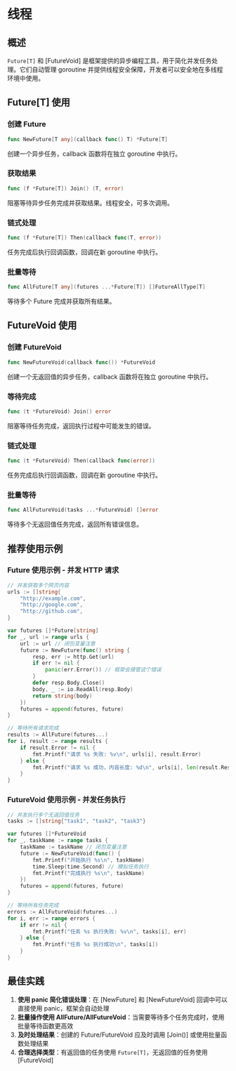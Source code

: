 # 线程

## 概述

`Future[T]` 和 [FutureVoid] 是框架提供的异步编程工具，用于简化并发任务处理。它们自动管理 goroutine 并提供线程安全保障，开发者可以安全地在多线程环境中使用。

## Future[T] 使用

### 创建 Future

```go
func NewFuture[T any](callback func() T) *Future[T]
```

创建一个异步任务，callback 函数将在独立 goroutine 中执行。

### 获取结果

```go
func (f *Future[T]) Join() (T, error)
```

阻塞等待异步任务完成并获取结果。线程安全，可多次调用。

### 链式处理

```go
func (f *Future[T]) Then(callback func(T, error))
```

任务完成后执行回调函数，回调在新 goroutine 中执行。

### 批量等待

```go
func AllFuture[T any](futures ...*Future[T]) []FutureAllType[T]
```

等待多个 Future 完成并获取所有结果。

## FutureVoid 使用

### 创建 FutureVoid

```go
func NewFutureVoid(callback func()) *FutureVoid
```

创建一个无返回值的异步任务，callback 函数将在独立 goroutine 中执行。

### 等待完成

```go
func (t *FutureVoid) Join() error
```

阻塞等待任务完成，返回执行过程中可能发生的错误。

### 链式处理

```go
func (t *FutureVoid) Then(callback func(error))
```

任务完成后执行回调函数，回调在新 goroutine 中执行。

### 批量等待

```go
func AllFutureVoid(tasks ...*FutureVoid) []error
```

等待多个无返回值任务完成，返回所有错误信息。

## 推荐使用示例

### Future 使用示例 - 并发 HTTP 请求

```go
// 并发获取多个网页内容
urls := []string{
    "http://example.com",
    "http://google.com",
    "http://github.com",
}

var futures []*Future[string]
for _, url := range urls {
    url := url // 闭包变量注意
    future := NewFuture(func() string {
        resp, err := http.Get(url)
        if err != nil {
            panic(err.Error()) // 框架会接管这个错误
        }
        defer resp.Body.Close()
        body, _ := io.ReadAll(resp.Body)
        return string(body)
    })
    futures = append(futures, future)
}

// 等待所有请求完成
results := AllFuture(futures...)
for i, result := range results {
    if result.Error != nil {
        fmt.Printf("请求 %s 失败: %v\n", urls[i], result.Error)
    } else {
        fmt.Printf("请求 %s 成功，内容长度: %d\n", urls[i], len(result.Result))
    }
}
```

### FutureVoid 使用示例 - 并发任务执行

```go
// 并发执行多个无返回值任务
tasks := []string{"task1", "task2", "task3"}

var futures []*FutureVoid
for _, taskName := range tasks {
    taskName := taskName // 闭包变量注意
    future := NewFutureVoid(func() {
        fmt.Printf("开始执行 %s\n", taskName)
        time.Sleep(time.Second) // 模拟任务执行
        fmt.Printf("完成执行 %s\n", taskName)
    })
    futures = append(futures, future)
}

// 等待所有任务完成
errors := AllFutureVoid(futures...)
for i, err := range errors {
    if err != nil {
        fmt.Printf("任务 %s 执行失败: %v\n", tasks[i], err)
    } else {
        fmt.Printf("任务 %s 执行成功\n", tasks[i])
    }
}
```

## 最佳实践

1. **使用 panic 简化错误处理**：在 [NewFuture] 和 [NewFutureVoid] 回调中可以直接使用 panic，框架会自动处理
2. **批量操作使用 AllFuture/AllFutureVoid**：当需要等待多个任务完成时，使用批量等待函数更高效
3. **及时处理结果**：创建的 Future/FutureVoid 应及时调用 [Join()] 或使用批量函数处理结果
4. **合理选择类型**：有返回值的任务使用 `Future[T]`，无返回值的任务使用 [FutureVoid]